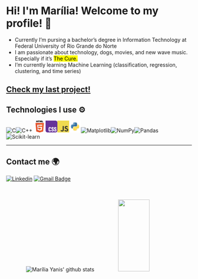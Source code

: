 # Hi! I'm Marília! Welcome to my profile! 👋

- Currently I’m pursing a bachelor’s degree in Information Technology at Federal University of Rio Grande do Norte
- I am passionate about technology, dogs, movies, and new wave music. Especially if it’s <mark>The Cure.</mark>
- I’m currently learning Machine Learning (classification, regression, clustering, and time series)

[Check my last project!](https://github.com/mariiyanis/ENEM-NORDESTE-2023)
---
## Technologies I use ⚙️
<img height="32" src="https://cdn.iconscout.com/icon/free/png-512/c-programming-569564.png" alt="C"/><img height="32" src="https://cdn.jsdelivr.net/gh/devicons/devicon@latest/icons/cplusplus/cplusplus-original.svg" alt="C++"/>
<img height="32" src="https://raw.githubusercontent.com/github/explore/80688e429a7d4ef2fca1e82350fe8e3517d3494d/topics/html/html.png" alt="HTML5"/><img height="32" src="https://raw.githubusercontent.com/github/explore/80688e429a7d4ef2fca1e82350fe8e3517d3494d/topics/css/css.png" alt="CSS"/><img height="32" src="https://raw.githubusercontent.com/github/explore/80688e429a7d4ef2fca1e82350fe8e3517d3494d/topics/javascript/javascript.png" alt="JavaScript"/><img height="32" src="https://raw.githubusercontent.com/github/explore/80688e429a7d4ef2fca1e82350fe8e3517d3494d/topics/python/python.png" alt="Python"/><img height="32" src="https://cdn.jsdelivr.net/gh/devicons/devicon@latest/icons/matplotlib/matplotlib-original.svg" alt="Matplotlib"/><img height="32" src="https://cdn.jsdelivr.net/gh/devicons/devicon@latest/icons/numpy/numpy-original.svg" alt="NumPy"/><img height="32" src="https://cdn.jsdelivr.net/gh/devicons/devicon@latest/icons/pandas/pandas-original.svg" alt="Pandas"/><img height="32" src="https://cdn.jsdelivr.net/gh/devicons/devicon@latest/icons/scikitlearn/scikitlearn-original.svg" alt="Scikit-learn"/>

---
## Contact me 🌍
[![Linkedin](https://img.shields.io/badge/-Linkedin-blue?style=flat-square&logo=Linkedin&logoColor=white&link=https://www.linkedin.com/in/mariliayanis/)](https://www.linkedin.com/in/mariliayanis/)
[![Gmail Badge](https://img.shields.io/badge/-Gmail-FF0000?style=flat-square&labelColor=FF0000&logo=gmail&logoColor=white)](mailto:marilia.candido.135@ufrn.edu.br)

<br/>
<br/>
<div align="center">  
  <img width="49%" height="195px" src="https://github-readme-stats.vercel.app/api?username=mariiyanis&show_icons=true&count_private=true&hide_border=false&title_color=9b4dca&icon_color=9b4dca&text_color=9b4dca&bg_color=0d1117" alt="Marília Yanis' github stats" /> 
  <img width="41%" height="195px" src="https://github-readme-stats.vercel.app/api/top-langs/?username=mariiyanis&layout=compact&hide_border=false&title_color=9b4dca&text_color=9b4dca&bg_color=0d1117" />
</div>
<br/>

